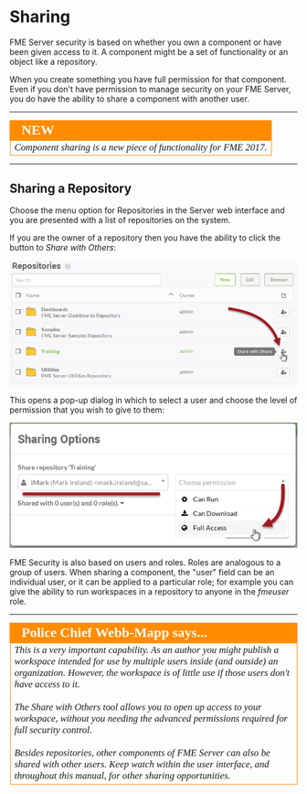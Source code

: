 # Sharing #

FME Server security is based on whether you own a component or have been given access to it. A component might be a set of functionality or an object like a repository.

When you create something you have full permission for that component. Even if you don't have permission to manage security on your FME Server, you do have the ability to share a component with another user.

---

<!--New Section--> 

<table style="border-spacing: 0px">
<tr>
<td style="vertical-align:middle;background-color:darkorange;border: 2px solid darkorange">
<i class="fa fa-bolt fa-lg fa-pull-left fa-fw" style="color:white;padding-right: 12px;vertical-align:text-top"></i>
<span style="color:white;font-size:x-large;font-weight: bold;font-family:serif">NEW</span>
</td>
</tr>

<tr>
<td style="border: 1px solid darkorange">
<span style="font-family:serif; font-style:italic; font-size:larger">
Component sharing is a new piece of functionality for FME 2017.
</span>
</td>
</tr>
</table>

---

## Sharing a Repository ##

Choose the menu option for Repositories in the Server web interface and you are presented with a list of repositories on the system.

If you are the owner of a repository then you have the ability to click the button to *Share with Others*:

![](./Images/Img1.033.RepositoryShareButton.png)

This opens a pop-up dialog in which to select a user and choose the level of permission that you wish to give to them:

![](./Images/Img1.034.RepositoryShareOptions.png)

FME Security is also based on users and roles. Roles are analogous to a group of users. When sharing a component, the "user" field can be an individual user, or it can be applied to a particular role; for example you can give the ability to run workspaces in a repository to anyone in the *fmeuser* role.

---

<!--Person X Says Section-->

<table style="border-spacing: 0px">
<tr>
<td style="vertical-align:middle;background-color:darkorange;border: 2px solid darkorange">
<i class="fa fa-quote-left fa-lg fa-pull-left fa-fw" style="color:white;padding-right: 12px;vertical-align:text-top"></i>
<span style="color:white;font-size:x-large;font-weight: bold;font-family:serif">Police Chief Webb-Mapp says...</span>
</td>
</tr>

<tr>
<td style="border: 1px solid darkorange">
<span style="font-family:serif; font-style:italic; font-size:larger">
This is a very important capability. As an author you might publish a workspace intended for use by multiple users inside (and outside) an organization. However, the workspace is of little use if those users don't have access to it.
<br><br>The Share with Others tool allows you to open up access to your workspace, without you needing the advanced permissions required for full security control.
<br><br>Besides repositories, other components of FME Server can also be shared with other users. Keep watch within the user interface, and throughout this manual, for other sharing opportunities.
</span>
</td>
</tr>
</table>

